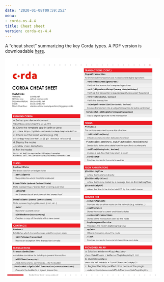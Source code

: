 ```yaml
---
date: '2020-01-08T09:59:25Z'
menu:
- corda-os-4.4
title: Cheat sheet
version: corda-os-4.4
---
```




A “cheat sheet” summarizing the key Corda types. A PDF version is downloadable [here](_static/corda-cheat-sheet.pdf).

![cheatsheet](resources/cheatsheet.jpg "cheatsheet")
